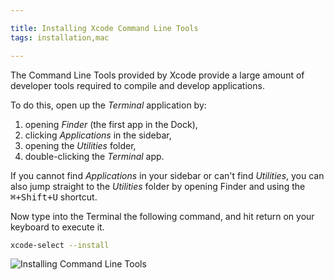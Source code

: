 ```yaml
---

title: Installing Xcode Command Line Tools
tags: installation,mac

---
```


The Command Line Tools provided by Xcode provide a large amount of developer
tools required to compile and develop applications.

To do this, open up the _Terminal_ application by:

1. opening _Finder_ (the first app in the Dock),
1. clicking _Applications_ in the sidebar,
1. opening the _Utilities_ folder,
1. double-clicking the _Terminal_ app.

If you cannot find _Applications_ in your sidebar or can't find _Utilities_,
you can also jump straight to the _Utilities_ folder by opening Finder and
using the <kbd>⌘+Shift+U</kbd> shortcut.

Now type into the Terminal the following command, and hit return on your keyboard
to execute it.

```bash
xcode-select --install
```

![Installing Command Line Tools](./images/gif/installing-cmd-line-tools.gif)


